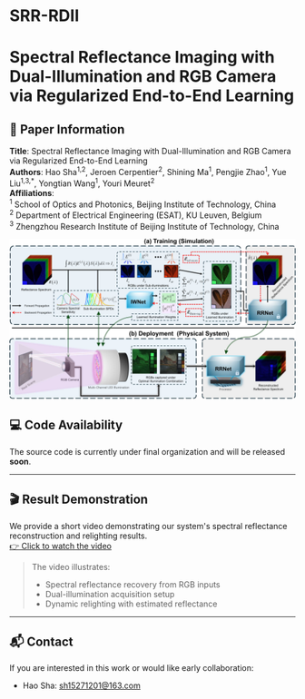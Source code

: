 # SRR-RDII
# Spectral Reflectance Imaging with Dual-Illumination and RGB Camera via Regularized End-to-End Learning

## 📄 Paper Information

**Title**: Spectral Reflectance Imaging with Dual-Illumination and RGB Camera via Regularized End-to-End Learning  
**Authors**: Hao Sha<sup>1,2</sup>, Jeroen Cerpentier<sup>2</sup>, Shining Ma<sup>1</sup>, Pengjie Zhao<sup>1</sup>, Yue Liu<sup>1,3,\*</sup>, Yongtian Wang<sup>1</sup>, Youri Meuret<sup>2</sup>  
**Affiliations**:  
<sup>1</sup> School of Optics and Photonics, Beijing Institute of Technology, China  
<sup>2</sup> Department of Electrical Engineering (ESAT), KU Leuven, Belgium  
<sup>3</sup> Zhengzhou Research Institute of Beijing Institute of Technology, China  

<p align="center">
  <img src="figs/fig2_framework.jpg" alt="System Overview" width="720"/>
</p>

## 💻 Code Availability

The source code is currently under final organization and will be released **soon**.

---

## 🎬 Result Demonstration

We provide a short video demonstrating our system's spectral reflectance reconstruction and relighting results.  
[👉 Click to watch the video](figs/demo.mp4)

> The video illustrates:  
> - Spectral reflectance recovery from RGB inputs  
> - Dual-illumination acquisition setup  
> - Dynamic relighting with estimated reflectance

---

## 📬 Contact

If you are interested in this work or would like early collaboration:

- Hao Sha: sh15271201@163.com  

